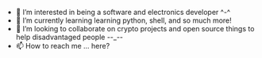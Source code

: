 
- 👀 I’m interested in being a software and electronics developer ^-^
- 🌱 I’m currently learning learning python, shell, and so much more!
- 💞️ I’m looking to collaborate on crypto projects and open source things to help disadvantaged people --_--
- 📫 How to reach me ... here?
